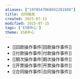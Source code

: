 ```yaml
---
aliases: ["1970547068692201808"]
title: 合同触发
created: 2025-07-15
modified: 2025-07-15
tags: ['ESB中心']
theme: ESB中心
---
```


- [[回款操作事件|回款操作事件]]
- [[付款操作事件|付款操作事件]]
- [[期次操作事件|期次操作事件]]
- [[开票操作事件|开票操作事件]]
- [[合同操作事件|合同操作事件]]